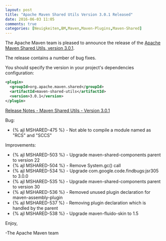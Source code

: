 ```yaml
---
layout: post
title: "Apache Maven Shared Utils Version 3.0.1 Released"
date: 2016-06-03 11:05
comments: true
categories: [Neuigkeiten,BM,Maven,Maven-Plugins,Maven-Shared]
---
```

The Apache Maven team is pleased to announce the release of the [Apache
Maven Shared Utils, version 3.0.1](https://maven.apache.org/shared/maven-shared-utils/).

The release contains a number of bug fixes.

You should specify the version in your project's dependencies configuration:

``` xml
<plugin>
  <groupId>org.apache.maven.shared</groupId>
  <artifactId>maven-shared-utils</artifactId>
  <version>3.0.1</version>
</plugin>
```

<!-- more -->

[Release Notes - Maven Shared Utils - Version 3.0.1](https://issues.apache.org/jira/secure/ReleaseNote.jspa?projectId=12317922&version=12335471)


Bug:

 * {% ajl MSHARED-475 %} - Not able to compile a module named as "RCS" and "SCCS"

Improvements:

 * {% ajl MSHARED-503 %} - Upgrade maven-shared-components parent to version 22
 * {% ajl MSHARED-504 %} - Remove System.gc() call
 * {% ajl MSHARED-534 %} - Upgrade com.google.code.findbugs:jsr305 to 3.0.0
 * {% ajl MSHARED-535 %} - Upgrade maven-shared-components parent to version 30
 * {% ajl MSHARED-536 %} - Removed unused plugin declaration for maven-assembly-plugin
 * {% ajl MSHARED-537 %} - Removing plugin declaration which is handled by the parent
 * {% ajl MSHARED-538 %} - Upgrade maven-fluido-skin to 1.5


Enjoy,

-The Apache Maven team
